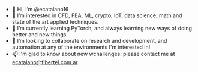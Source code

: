 - 👋 Hi, I’m @ecatalano16
- 👀 I’m interested in CFD, FEA, ML, crypto, IoT, data science, math and state of the art applied techniques.
- 🌱 I’m currently learning PyTorch, and always learning new ways of doing better and new things.
- 💞️ I’m looking to collaborate on research and development, and automation at any of the environments I'm interested in!
- 📫 I'm glad to know about new wchallenges: please contact me at ecatalano@fibertel.com.ar.

<!---
ecatalano16/ecatalano16 is a ✨ special ✨ repository because its `README.md` (this file) appears on your GitHub profile.
You can click the Preview link to take a look at your changes.
--->

